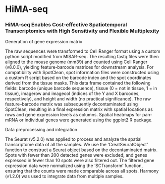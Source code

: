 # HiMA-seq

### HiMA-seq Enables Cost-effective Spatiotemporal Transcriptomics with High Sensitivity and Flexible Multiplexity



Generation of gene expression matrix

The raw sequences were transformed to Cell Ranger format using a custom python script modified from MISAR-seq. The resulting fastq files were then aligned to the mouse genome (mm39) and counted using Cell Ranger (v8.0.0), yielding feature-barcode matrices for downstream analysis.
For compatibility with SpotClean, spot information files were constructed using a custom R script based on the barcode index and the spot coordinates derived from the tissue masks. This data frame contained the following fields: barcode (unique barcode sequence), tissue (0 = not in tissue, 1 = in tissue), imagerow and imagecol (indices of the Y and X barcodes, respectively), and height and width (no practical significance). The raw feature–barcode matrix was subsequently decontaminated using SpotClean, resulting in a final expression matrix with spatial locations as rows and gene expression levels as columns. Spatial heatmaps for pan-mRNA or individual genes were generated using the ggplot2 R package.

Data preprocessing and integration

The Seurat (v5.2.0) was applied to process and analyze the spatial transcriptome data of all the samples. We use the ‘CreatSeuratObject’ function to construct a Seurat object based on the decontaminated matrix. Spots with fewer than 200 detected genes were excluded, and genes expressed in fewer than 10 spots were also filtered out. The filtered gene expression data were normalized using the ‘SCTransform’ function, ensuring that the counts were made comparable across all spots. Harmony (v1.2.0) was used to integrate data from multiple samples.

